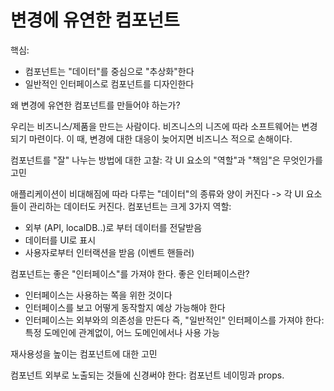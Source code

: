 # 변경에 유연한 컴포넌트

핵심:
- 컴포넌트는 "데이터"를 중심으로 "추상화"한다
- 일반적인 인터페이스로 컴포넌트를 디자인한다

왜 변경에 유연한 컴포넌트를 만들어야 하는가?

우리는 비즈니스/제품을 만드는 사람이다. 비즈니스의 니즈에 따라 소프트웨어는 변경되기 마련이다. 이 때, 변경에 대한 대응이 늦어지면 비즈니스 적으로 손해이다. 

컴포넌트를 "잘" 나누는 방법에 대한 고찰: 각 UI 요소의 "역할"과 "책임"은 무엇인가를 고민

애플리케이션이 비대해짐에 따라 다루는 "데이터"의 종류와 양이 커진다 -> 각 UI 요소들이 관리하는 데이터도 커진다. 
컴포넌트는 크게 3가지 역할:
- 외부 (API, localDB..)로 부터 데이터를 전달받음
- 데이터를 UI로 표시
- 사용자로부터 인터랙션을 받음 (이벤트 핸들러)

컴포넌트는 좋은 "인터페이스"를 가져야 한다. 
좋은 인터페이스란?
- 인터페이스는 사용하는 쪽을 위한 것이다
- 인터페이스를 보고 어떻게 동작할지 예상 가능해야 한다
- 인터페이스는 외부와의 의존성을 만든다
즉, "일반적인" 인터페이스를 가져야 한다: 특정 도메인에 관계없이, 어느 도메인에서나 사용 가능

재사용성을 높이는 컴포넌트에 대한 고민

컴포넌트 외부로 노출되는 것들에 신경써야 한다: 컴포넌트 네이밍과 props. 
